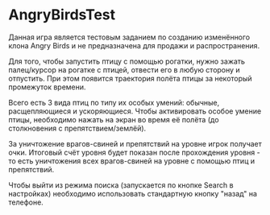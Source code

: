 # AngryBirdsTest
Данная игра является тестовым заданием по созданию изменённого клона Angry Birds и не предназначена для продажи и распространения.

Для того, чтобы запустить птицу с помощью рогатки, нужно зажать палец/курсор на рогатке с птицей, отвести его в любую сторону и отпустить. При этом появится траектория полёта птицы за некоторый промежуток времени.

Всего есть 3 вида птиц по типу их особых умений: обычные, расщепляющиеся и ускоряющиеся. Чтобы активировать особое умение птицы, необходимо нажать на экран во время её полёта (до столкновения с препятствием/землёй).

За уничтожение врагов-свиней и препятствий на уровне игрок получает очки. Итоговый счёт уровня будет показан после прохождения уровня - то есть уничтожения всех врагов-свиней на уровне с помощью птиц и препятствий. 

Чтобы выйти из режима поиска (запускается по кнопке Search в настройках) необходимо использовать стандартную кнопку "назад" на телефоне.
